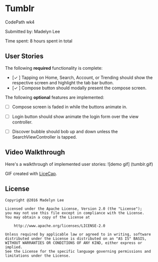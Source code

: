 # Tumblr
CodePath wk4

Submitted by: Madelyn Lee

Time spent: 8 hours spent in total

## User Stories

The following **required** functionality is complete:
* [✓ ] Tapping on Home, Search, Account, or Trending should show the respective screen and highlight the tab bar button.
* [✓ ] Compose button should modally present the compose screen.

The following **optional** features are implemented:
* [ ] Compose screen is faded in while the buttons animate in.
* [ ] Login button should show animate the login form over the view controller.
* [ ] Discover bubble should bob up and down unless the SearchViewController is tapped.


## Video Walkthrough 

Here's a walkthrough of implemented user stories:
![demo gif] (tumblr.gif)

GIF created with [LiceCap](http://www.cockos.com/licecap/).


## License

    Copyright @2016 Madelyn Lee

    Licensed under the Apache License, Version 2.0 (the "License");
    you may not use this file except in compliance with the License.
    You may obtain a copy of the License at

        http://www.apache.org/licenses/LICENSE-2.0

    Unless required by applicable law or agreed to in writing, software
    distributed under the License is distributed on an "AS IS" BASIS,
    WITHOUT WARRANTIES OR CONDITIONS OF ANY KIND, either express or implied.
    See the License for the specific language governing permissions and
    limitations under the License.
